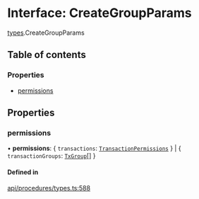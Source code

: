 # Interface: CreateGroupParams

[types](../wiki/types).CreateGroupParams

## Table of contents

### Properties

- [permissions](../wiki/types.CreateGroupParams#permissions)

## Properties

### permissions

• **permissions**: { `transactions`: [`TransactionPermissions`](../wiki/types.TransactionPermissions)  } \| { `transactionGroups`: [`TxGroup`](../wiki/types.TxGroup)[]  }

#### Defined in

[api/procedures/types.ts:588](https://github.com/PolymathNetwork/polymesh-sdk/blob/c6fe1be3/src/api/procedures/types.ts#L588)
